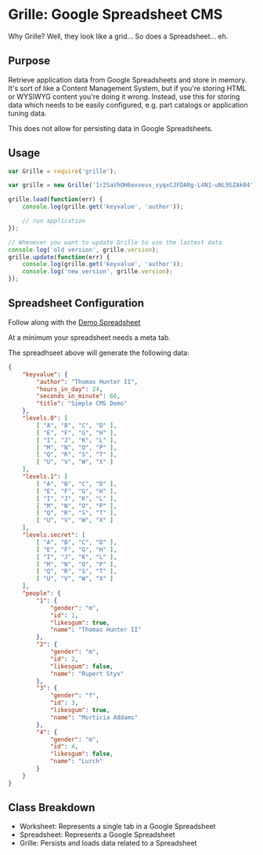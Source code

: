 # Grille: Google Spreadsheet CMS

Why Grille? Well, they look like a grid... So does a Spreadsheet... eh.

## Purpose

Retrieve application data from Google Spreadsheets and store in memory.
It's sort of like a Content Management System, but if you're storing HTML or WYSIWYG content you're doing it wrong.
Instead, use this for storing data which needs to be easily configured, e.g. part catalogs or application tuning data.

This does not allow for persisting data in Google Spreadsheets.

## Usage

```javascript
var Grille = require('grille');

var grille = new Grille('1r2SaVhOH6exvevx_syqxCJFDARg-L4N1-uNL9SZAk04');

grille.load(function(err) {
    console.log(grille.get('keyvalue', 'author'));

	// run application
});

// Whenever you want to update Grille to use the lastest data
console.log('old version', grille.version);
grille.update(function(err) {
    console.log(grille.get('keyvalue', 'author'));
    console.log('new version', grille.version);
});
```

## Spreadsheet Configuration

Follow along with the [Demo Spreadsheet](https://docs.google.com/spreadsheets/d/1r2SaVhOH6exvevx_syqxCJFDARg-L4N1-uNL9SZAk04)

At a minimum your spreadsheet needs a meta tab.

The spreadhseet above will generate the following data:

```json
{
    "keyvalue": {
        "author": "Thomas Hunter II",
        "hours_in_day": 24,
        "seconds_in_minute": 60,
        "title": "Simple CMS Demo"
    },
    "levels.0": [
        [ "A", "B", "C", "D" ],
        [ "E", "F", "G", "H" ],
        [ "I", "J", "K", "L" ],
        [ "M", "N", "O", "P" ],
        [ "Q", "R", "S", "T" ],
        [ "U", "V", "W", "X" ]
    ],
    "levels.1": [
        [ "A", "B", "C", "D" ],
        [ "E", "F", "G", "H" ],
        [ "I", "J", "K", "L" ],
        [ "M", "N", "O", "P" ],
        [ "Q", "R", "S", "T" ],
        [ "U", "V", "W", "X" ]
    ],
    "levels.secret": [
        [ "A", "B", "C", "D" ],
        [ "E", "F", "G", "H" ],
        [ "I", "J", "K", "L" ],
        [ "M", "N", "O", "P" ],
        [ "Q", "R", "S", "T" ],
        [ "U", "V", "W", "X" ]
    ],
    "people": {
        "1": {
            "gender": "m",
            "id": 1,
            "likesgum": true,
            "name": "Thomas Hunter II"
        },
        "2": {
            "gender": "m",
            "id": 2,
            "likesgum": false,
            "name": "Rupert Styx"
        },
        "3": {
            "gender": "f",
            "id": 3,
            "likesgum": true,
            "name": "Morticia Addams"
        },
        "4": {
            "gender": "m",
            "id": 4,
            "likesgum": false,
            "name": "Lurch"
        }
    }
}
```

## Class Breakdown

* Worksheet: Represents a single tab in a Google Spreadsheet
* Spreadsheet: Represents a Google Spreadsheet
* Grille: Persists and loads data related to a Spreadsheet
